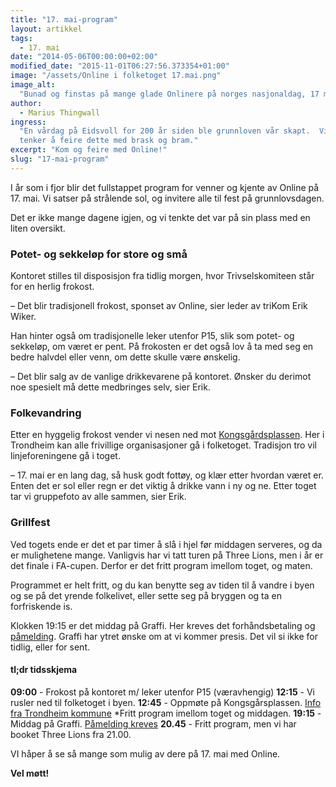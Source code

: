 ```yaml
---
title: "17. mai-program"
layout: artikkel
tags:
  - 17. mai
date: "2014-05-06T00:00:00+02:00"
modified_date: "2015-11-01T06:27:56.373354+01:00"
image: "/assets/Online i folketoget 17.mai.png"
image_alt:
  "Bunad og finstas på mange glade Onlinere på norges nasjonaldag, 17 mai."
author:
  - Marius Thingwall
ingress:
  "En vårdag på Eidsvoll for 200 år siden ble grunnloven vår skapt.  Vi i Online
  tenker å feire dette med brask og bram."
excerpt: "Kom og feire med Online!"
slug: "17-mai-program"
---
```


I år som i fjor blir det fullstappet program for venner og kjente av Online
på 17. mai. Vi satser på strålende sol, og invitere alle til fest på
grunnlovsdagen.

Det er ikke mange dagene igjen, og vi tenkte det var på sin plass med en liten
oversikt.

### Potet- og sekkeløp for store og små

Kontoret stilles til disposisjon fra tidlig morgen, hvor Trivselskomiteen står
for en herlig frokost.

– Det blir tradisjonell frokost, sponset av Online, sier leder av triKom Erik
Wiker.

Han hinter også om tradisjonelle leker utenfor P15, slik som potet- og sekkeløp,
om været er pent. På frokosten er det også lov å ta med seg en bedre halvdel
eller venn, om dette skulle være ønskelig.

– Det blir salg av de vanlige drikkevarene på kontoret. Ønsker du derimot noe
spesielt må dette medbringes selv, sier Erik.

### Folkevandring

Etter en hyggelig frokost vender vi nesen ned mot
[Kongsgårdsplassen](https://www.google.no/maps/place/Kongsg%C3%A5rdsgata/@63.4264973,10.3948358,17z/data=!3m1!4b1!4m2!3m1!1s0x466d3190912703bd:0x9eab2f9804ddb9b3).
Her i Trondheim kan alle frivillige organisasjoner gå i folketoget. Tradisjon
tro vil linjeforeningene gå i toget.

– 17. mai er en lang dag, så husk godt fottøy, og klær etter hvordan været er.
Enten det er sol eller regn er det viktig å drikke vann i ny og ne. Etter toget
tar vi gruppefoto av alle sammen, sier Erik.

### Grillfest

Ved togets ende er det et par timer å slå i hjel før middagen serveres, og da er
mulighetene mange. Vanligvis har vi tatt turen på Three Lions, men i år er det
finale i FA-cupen. Derfor er det fritt program imellom toget, og maten.

Programmet er helt fritt, og du kan benytte seg av tiden til å vandre i byen og
se på det yrende folkelivet, eller sette seg på bryggen og ta en forfriskende
is.

Klokken 19:15 er det middag på Graffi. Her kreves det forhåndsbetaling og
[påmelding](https://online.ntnu.no/events/63/17-mai-middag/). Graffi har ytret
ønske om at vi kommer presis. Det vil si ikke for tidlig, eller for sent.

#### tl;dr tidsskjema

**09:00** - Frokost på kontoret m/ leker utenfor P15 (væravhengig) **12:15** -
Vi rusler ned til folketoget i byen. **12:45** - Oppmøte på Kongsgårsplassen.
[Info fra Trondheim kommune](http://www.trondheim.no/17_mai_2014/) \*Fritt
program imellom toget og middagen. **19:15** - Middag på Graffi.
[Påmelding kreves](https://online.ntnu.no/events/63/17-mai-middag/) **20.45** -
Fritt program, men vi har booket Three Lions fra 21.00.

VI håper å se så mange som mulig av dere på 17. mai med Online.

**Vel møtt!**

